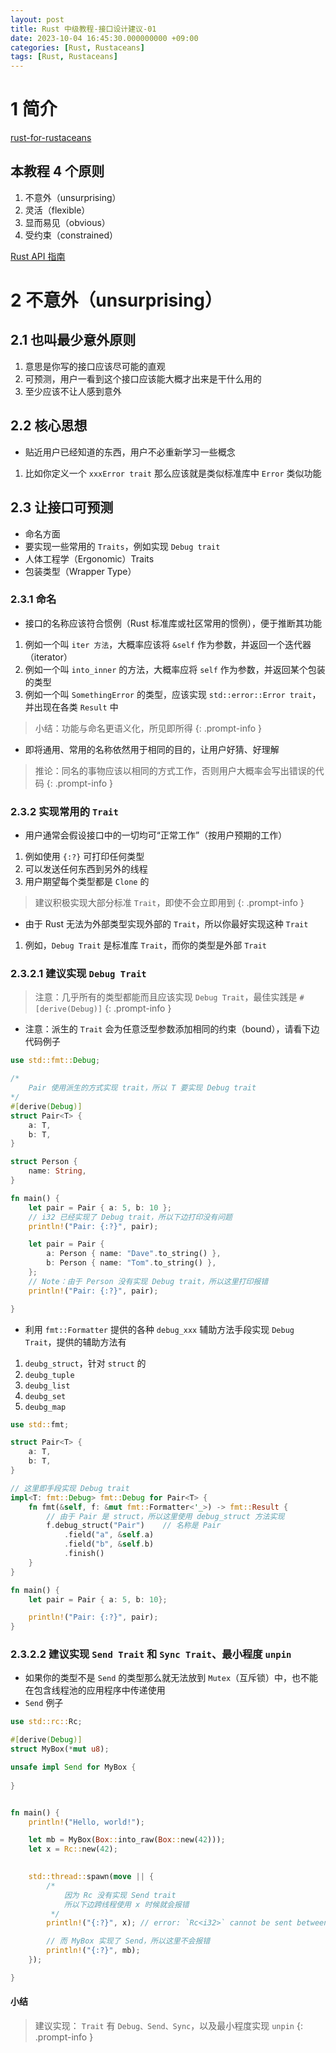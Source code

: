 ```yaml
---
layout: post
title: Rust 中级教程-接口设计建议-01
date: 2023-10-04 16:45:30.000000000 +09:00
categories: [Rust, Rustaceans]
tags: [Rust, Rustaceans]
---
```



# 1 简介

[rust-for-rustaceans](https://rust-for-rustaceans.com/)

<!--![image](/assets/images/rust/web_server/teacher_aim.png)-->

## 本教程 4 个原则
1. 不意外（unsurprising）
2. 灵活（flexible）
3. 显而易见（obvious）
4. 受约束（constrained）


[Rust API 指南 ](https://rust-lang.github.io/api-guidelines/)


# 2 不意外（unsurprising）

## 2.1 也叫最少意外原则
1. 意思是你写的接口应该尽可能的直观
2. 可预测，用户一看到这个接口应该能大概才出来是干什么用的
3. 至少应该不让人感到意外

## 2.2 核心思想
* 贴近用户已经知道的东西，用户不必重新学习一些概念
1. 比如你定义一个 `xxxError trait` 那么应该就是类似标准库中 `Error` 类似功能

## 2.3 让接口可预测
* 命名方面 
* 要实现一些常用的 `Traits`，例如实现 `Debug trait`
* 人体工程学（Ergonomic）Traits
* 包装类型（Wrapper Type）


### 2.3.1 命名
* 接口的名称应该符合惯例（Rust 标准库或社区常用的惯例），便于推断其功能
1. 例如一个叫 `iter 方法`，大概率应该将 `&self` 作为参数，并返回一个迭代器（iterator）
2. 例如一个叫 `into_inner` 的方法，大概率应将 `self` 作为参数，并返回某个包装的类型
3. 例如一个叫 `SomethingError` 的类型，应该实现 `std::error::Error trait`，并出现在各类 `Result` 中


> 小结：功能与命名更语义化，所见即所得
{: .prompt-info }


* 即将通用、常用的名称依然用于相同的目的，让用户好猜、好理解

> 推论：同名的事物应该以相同的方式工作，否则用户大概率会写出错误的代码
{: .prompt-info }


### 2.3.2 实现常用的 `Trait`
* 用户通常会假设接口中的一切均可“正常工作”（按用户预期的工作）
1. 例如使用 `{:?}` 可打印任何类型
2. 可以发送任何东西到另外的线程
3. 用户期望每个类型都是 `Clone` 的

> 建议积极实现大部分标准 `Trait`，即使不会立即用到
{: .prompt-info }

* 由于 Rust 无法为外部类型实现外部的 `Trait`，所以你最好实现这种 `Trait`
1. 例如，`Debug Trait` 是标准库 `Trait`，而你的类型是外部 `Trait`


### 2.3.2.1 建议实现 `Debug Trait`

> 注意：几乎所有的类型都能而且应该实现 `Debug Trait`，最佳实践是 `#[derive(Debug)]`
{: .prompt-info }


* 注意：派生的 `Trait` 会为任意泛型参数添加相同的约束（bound），请看下边代码例子

```rust
use std::fmt::Debug;

/*
    Pair 使用派生的方式实现 trait，所以 T 要实现 Debug trait
*/
#[derive(Debug)]
struct Pair<T> {
    a: T,
    b: T,
}

struct Person {
    name: String,
}

fn main() {
    let pair = Pair { a: 5, b: 10 };
    // i32 已经实现了 Debug trait，所以下边打印没有问题
    println!("Pair: {:?}", pair);

    let pair = Pair {
        a: Person { name: "Dave".to_string() },
        b: Person { name: "Tom".to_string() },
    };
    // Note：由于 Person 没有实现 Debug trait，所以这里打印报错
    println!("Pair: {:?}", pair);

}
```

* 利用 `fmt::Formatter` 提供的各种 `debug_xxx` 辅助方法手段实现 `Debug Trait`，提供的辅助方法有
1. `deubg_struct`，针对 `struct` 的
2. `deubg_tuple`
3. `deubg_list`
4. `deubg_set`
5. `deubg_map`


```rust
use std::fmt;

struct Pair<T> {
    a: T,
    b: T,
}

// 这里即手段实现 Debug trait
impl<T: fmt::Debug> fmt::Debug for Pair<T> {
    fn fmt(&self, f: &mut fmt::Formatter<'_>) -> fmt::Result {
        // 由于 Pair 是 struct，所以这里使用 debug_struct 方法实现
        f.debug_struct("Pair")    // 名称是 Pair
            .field("a", &self.a)
            .field("b", &self.b)
            .finish()
    }
}

fn main() {
    let pair = Pair { a: 5, b: 10};

    println!("Pair: {:?}", pair);
}
```

### 2.3.2.2 建议实现 `Send Trait` 和 `Sync Trait`、最小程度 `unpin`

* 如果你的类型不是 `Send` 的类型那么就无法放到 `Mutex`（互斥锁）中，也不能在包含线程池的应用程序中传递使用
* `Send` 例子

```rust
use std::rc::Rc;

#[derive(Debug)]
struct MyBox(*mut u8);

unsafe impl Send for MyBox {
    
}


fn main() {
    println!("Hello, world!");

    let mb = MyBox(Box::into_raw(Box::new(42)));
    let x = Rc::new(42);

    
    std::thread::spawn(move || {
        /*
            因为 Rc 没有实现 Send trait
            所以下边跨线程使用 x 时候就会报错
         */
        println!("{:?}", x); // error: `Rc<i32>` cannot be sent between threads safely

        // 而 MyBox 实现了 Send，所以这里不会报错
        println!("{:?}", mb);
    });

}
```



#### 小结

> 建议实现： `Trait` 有 `Debug、Send、Sync`，以及最小程度实现 `unpin`
{: .prompt-info }

